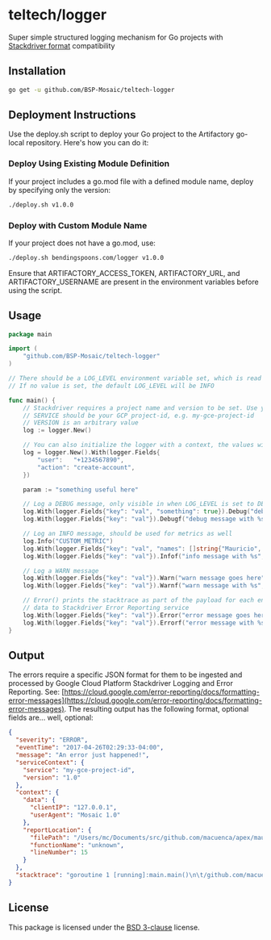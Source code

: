# teltech/logger

Super simple structured logging mechanism for Go projects with [Stackdriver format](https://cloud.google.com/error-reporting/docs/formatting-error-messages) compatibility

## Installation

```sh
go get -u github.com/BSP-Mosaic/teltech-logger
```

## Deployment Instructions

Use the deploy.sh script to deploy your Go project to the Artifactory go-local repository. Here's how you can do it:

### Deploy Using Existing Module Definition

If your project includes a go.mod file with a defined module name, deploy by specifying only the version:

```sh
./deploy.sh v1.0.0
```

### Deploy with Custom Module Name

If your project does not have a go.mod, use:

```sh
./deploy.sh bendingspoons.com/logger v1.0.0
```

Ensure that ARTIFACTORY_ACCESS_TOKEN, ARTIFACTORY_URL, and ARTIFACTORY_USERNAME are present in the environment variables before using the script.

## Usage

```go
package main

import (
    "github.com/BSP-Mosaic/teltech-logger"
)

// There should be a LOG_LEVEL environment variable set, which is read by the library
// If no value is set, the default LOG_LEVEL will be INFO

func main() {
    // Stackdriver requires a project name and version to be set. Use your environment for these values.
    // SERVICE should be your GCP project-id, e.g. my-gce-project-id
    // VERSION is an arbitrary value
    log := logger.New()

    // You can also initialize the logger with a context, the values will persisted throughout the scope of the logger instance
    log = logger.New().With(logger.Fields{
        "user":   "+1234567890",
        "action": "create-account",
    })

    param := "something useful here"

    // Log a DEBUG message, only visible in when LOG_LEVEL is set to DEBUG
    log.With(logger.Fields{"key": "val", "something": true}).Debug("debug message goes here")
    log.With(logger.Fields{"key": "val"}).Debugf("debug message with %s", param)

    // Log an INFO message, should be used for metrics as well
    log.Info("CUSTOM_METRIC")
    log.With(logger.Fields{"key": "val", "names": []string{"Mauricio", "Manuel"}}).Info("info message goes here")
    log.With(logger.Fields{"key": "val"}).Infof("info message with %s", param)

    // Log a WARN message
    log.With(logger.Fields{"key": "val"}).Warn("warn message goes here")
    log.With(logger.Fields{"key": "val"}).Warnf("warn message with %s", param)

    // Error() prints the stacktrace as part of the payload for each entry and sends the
    // data to Stackdriver Error Reporting service
    log.With(logger.Fields{"key": "val"}).Error("error message goes here")
    log.With(logger.Fields{"key": "val"}).Errorf("error message with %s", param)
}
```

## Output

The errors require a specific JSON format for them to be ingested and processed by Google Cloud Platform Stackdriver Logging and Error Reporting. See: [https://cloud.google.com/error-reporting/docs/formatting-error-messages](https://cloud.google.com/error-reporting/docs/formatting-error-messages). The resulting output has the following format, optional fields are... well, optional:

```json
{
  "severity": "ERROR",
  "eventTime": "2017-04-26T02:29:33-04:00",
  "message": "An error just happened!",
  "serviceContext": {
    "service": "my-gce-project-id",
    "version": "1.0"
  },
  "context": {
    "data": {
      "clientIP": "127.0.0.1",
      "userAgent": "Mosaic 1.0"
    },
    "reportLocation": {
      "filePath": "/Users/mc/Documents/src/github.com/macuenca/apex/mauricio.go",
      "functionName": "unknown",
      "lineNumber": 15
    }
  },
  "stacktrace": "goroutine 1 [running]:main.main()\n\t/github.com/macuenca/mauricio.go:15 +0x1a9\n"
}
```

## License

This package is licensed under the [BSD 3-clause](https://opensource.org/licenses/BSD-3-Clause) license.
